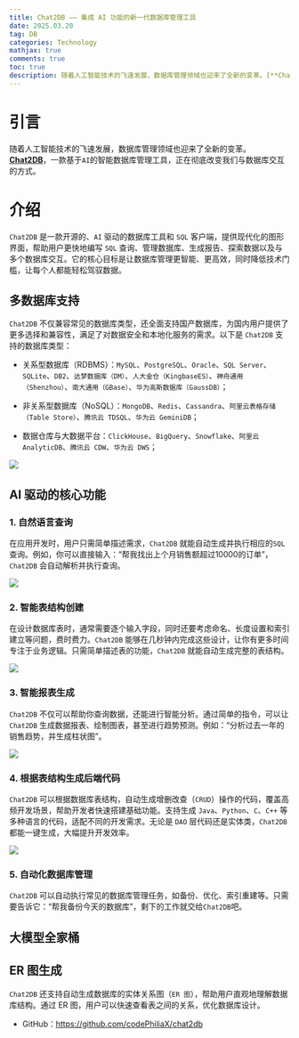```yaml
---
title: Chat2DB —— 集成 AI 功能的新一代数据库管理工具
date: 2025.03.20
tag: DB
categories: Technology  
mathjax: true
comments: true
toc: true
description: 随着人工智能技术的飞速发展，数据库管理领域也迎来了全新的变革。[**Chat2DB**](https://chat2db-ai.com/)，一款基于`AI`的智能数据库管理工具，正在彻底改变我们与数据库交互的方式。
---
```


# 引言
随着人工智能技术的飞速发展，数据库管理领域也迎来了全新的变革。[**Chat2DB**](https://chat2db-ai.com/)，一款基于`AI`的智能数据库管理工具，正在彻底改变我们与数据库交互的方式。

# 介绍
`Chat2DB` 是一款开源的、`AI` 驱动的数据库工具和 `SQL` 客户端，提供现代化的图形界面，帮助用户更快地编写 `SQL` 查询、管理数据库、生成报告、探索数据以及与多个数据库交互。它的核心目标是让数据库管理更智能、更高效，同时降低技术门槛，让每个人都能轻松驾驭数据。

## 多数据库支持
`Chat2DB` 不仅兼容常见的数据库类型，还全面支持国产数据库，为国内用户提供了更多选择和兼容性，满足了对数据安全和本地化服务的需求。以下是 `Chat2DB` 支持的数据库类型：

- 关系型数据库（RDBMS）：`MySQL`、`PostgreSQL`、`Oracle`、`SQL Server`、`SQLite`、`DB2`、`达梦数据库（DM）`、`人大金仓（KingbaseES）`、`神舟通用（Shenzhou）`、`南大通用（GBase）`、`华为高斯数据库（GaussDB）`；

- 非关系型数据库（NoSQL）：`MongoDB`、`Redis`、`Cassandra`、`阿里云表格存储（Table Store）`、`腾讯云 TDSQL`、`华为云 GeminiDB`；

- 数据仓库与大数据平台：`ClickHouse`、`BigQuery`、`Snowflake`、`阿里云 AnalyticDB`、`腾讯云 CDW`、`华为云 DWS`；

![](https://wyiyi.github.io/amber/contents/2024/chat2db_multi_db.png)

## AI 驱动的核心功能
### 1. 自然语言查询
在应用开发时，用户只需简单描述需求，`Chat2DB` 就能自动生成并执行相应的`SQL`查询。例如，你可以直接输入：“帮我找出上个月销售额超过10000的订单”，`Chat2DB` 会自动解析并执行查询。

![](https://wyiyi.github.io/amber/contents/2024/chat2db_sql.gif)

### 2. 智能表结构创建
在设计数据库表时，通常需要逐个输入字段，同时还要考虑命名、长度设置和索引建立等问题，费时费力。`Chat2DB` 能够在几秒钟内完成这些设计，让你有更多时间专注于业务逻辑。只需简单描述表的功能，`Chat2DB` 就能自动生成完整的表结构。

![](https://wyiyi.github.io/amber/contents/2024/chat2db_create_table.gif)

### 3. 智能报表生成
`Chat2DB` 不仅可以帮助你查询数据，还能进行智能分析。通过简单的指令，可以让`Chat2DB` 生成数据报表、绘制图表，甚至进行趋势预测。例如：“分析过去一年的销售趋势，并生成柱状图”。

![](https://wyiyi.github.io/amber/contents/2024/chat2db_dashbord.jpg)

### 4. 根据表结构生成后端代码
`Chat2DB` 可以根据数据库表结构，自动生成增删改查（`CRUD`）操作的代码，覆盖高频开发场景，帮助开发者快速搭建基础功能。支持生成 `Java`、`Python`、`C`、`C++` 等多种语言的代码，适配不同的开发需求。无论是 `DAO` 层代码还是实体类，`Chat2DB` 都能一键生成，大幅提升开发效率。

![](https://wyiyi.github.io/amber/contents/2024/chat2db_code_generate.gif)

### 5. 自动化数据库管理
`Chat2DB` 可以自动执行常见的数据库管理任务，如备份、优化、索引重建等。只需要告诉它：“帮我备份今天的数据库”，剩下的工作就交给`Chat2DB`吧。

## 大模型全家桶

## ER 图生成
`Chat2DB` 还支持自动生成数据库的实体关系图（`ER 图`），帮助用户直观地理解数据库结构。通过 ER 图，用户可以快速查看表之间的关系，优化数据库设计。


- GitHub：https://github.com/codePhiliaX/chat2db
